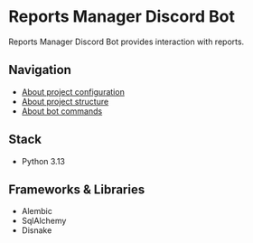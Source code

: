 # Reports Manager Discord Bot

Reports Manager Discord Bot provides interaction with reports.
<!-- TODO: add more info -->

## Navigation

- [About project configuration](./bot/docs/project_configuration.md)
- [About project structure](./bot/docs/project_structure.md)
- [About bot commands](./bot/docs/bot_commands.md)

## Stack

- Python 3.13

## Frameworks & Libraries

- Alembic
- SqlAlchemy
- Disnake